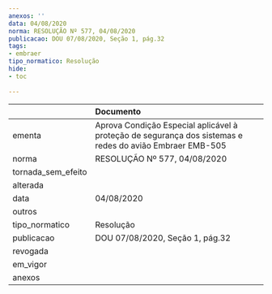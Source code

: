 ```yaml
---
anexos: ''
data: 04/08/2020
norma: RESOLUÇÃO Nº 577, 04/08/2020
publicacao: DOU 07/08/2020, Seção 1, pág.32
tags:
- embraer
tipo_normatico: Resolução
hide: 
- toc 
 
---
```


|                    | Documento                                                                                                |
|:-------------------|:---------------------------------------------------------------------------------------------------------|
| ementa             | Aprova Condição Especial aplicável à proteção de segurança dos sistemas e redes do avião Embraer EMB-505 |
| norma              | RESOLUÇÃO Nº 577, 04/08/2020                                                                             |
| tornada_sem_efeito |                                                                                                          |
| alterada           |                                                                                                          |
| data               | 04/08/2020                                                                                               |
| outros             |                                                                                                          |
| tipo_normatico     | Resolução                                                                                                |
| publicacao         | DOU 07/08/2020, Seção 1, pág.32                                                                          |
| revogada           |                                                                                                          |
| em_vigor           |                                                                                                          |
| anexos             |                                                                                                          |
